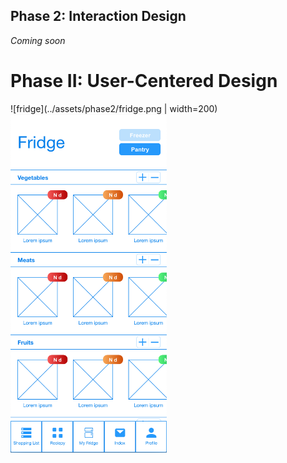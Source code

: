 ## Phase 2: Interaction Design

*Coming soon*

# Phase II: User-Centered Design

![fridge](../assets/phase2/fridge.png | width=200)
<img src="../assets/phase2/fridge.png" alt="fridge" width="250" height="542">

